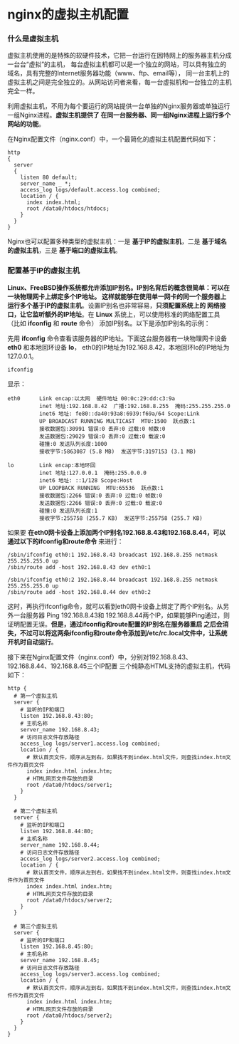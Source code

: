 nginx的虚拟主机配置
===========================================================
### 什么是虚拟主机
虚拟主机使用的是特殊的软硬件技术，它把一台运行在因特网上的服务器主机分成一台台“虚拟”的主机，
每台虚拟主机都可以是一个独立的网站，可以具有独立的域名，具有完整的Internet服务器功能（www、ftp、email等），
同一台主机上的虚拟主机之间是完全独立的。从网站访问者来看，每一台虚拟机和一台独立的主机完全一样。

利用虚拟主机，不用为每个要运行的网站提供一台单独的Nginx服务器或单独运行一组Nginx进程。**虚拟主机提供了
在同一台服务器、同一组Nginx进程上运行多个网站的功能**。

在Nginx配置文件（nginx.conf）中，一个最简化的虚拟主机配置代码如下：
```nginx
http
{
  server
  {
    listen 80 default;
    server_name _ *;
    access_log logs/default.access.log combined;
    location / {
      index index.html;
      root /data0/htdocs/htdocs;
    }
  }
}
```
Nginx也可以配置多种类型的虚拟主机：一是 **基于IP的虚拟主机**，二是 **基于域名的虚拟主机**，三是 **基于端口的虚拟主机**。

### 配置基于IP的虚拟主机
**Linux、FreeBSD操作系统都允许添加IP别名。IP别名背后的概念很简单：可以在一块物理网卡上绑定多个IP地址。
这样就能够在使用单一网卡的同一个服务器上运行多个基于IP的虚拟主机**。设置IP别名也非常容易，**只须配置系统上的
网络接口，让它监听额外的IP地址**。在 **Linux** 系统上，可以使用标准的网络配置工具（比如 **ifconfig** 和 **route** 命令）
添加IP别名。以下是添加IP别名的示例：

先用 **ifconfig** 命令查看该服务器的IP地址。下面这台服务器有一块物理网卡设备 **eth0** 和本地回环设备 **lo**，
eth0的IP地址为192.168.8.42，本地回环lo的IP地址为127.0.0.1。
```shell
ifconfig
```
显示：
```
eth0      Link encap:以太网  硬件地址 00:0c:29:dd:c3:9a  
          inet 地址:192.168.8.42  广播:192.168.8.255  掩码:255.255.255.0
          inet6 地址: fe80::da40:93a8:6939:f69a/64 Scope:Link
          UP BROADCAST RUNNING MULTICAST  MTU:1500  跃点数:1
          接收数据包:30991 错误:0 丢弃:0 过载:0 帧数:0
          发送数据包:29029 错误:0 丢弃:0 过载:0 载波:0
          碰撞:0 发送队列长度:1000
          接收字节:5863087 (5.8 MB)  发送字节:3197153 (3.1 MB)

lo        Link encap:本地环回  
          inet 地址:127.0.0.1  掩码:255.0.0.0
          inet6 地址: ::1/128 Scope:Host
          UP LOOPBACK RUNNING  MTU:65536  跃点数:1
          接收数据包:2266 错误:0 丢弃:0 过载:0 帧数:0
          发送数据包:2266 错误:0 丢弃:0 过载:0 载波:0
          碰撞:0 发送队列长度:1
          接收字节:255758 (255.7 KB)  发送字节:255758 (255.7 KB)
```
如果要 **在eth0网卡设备上添加两个IP别名192.168.8.43和192.168.8.44，可以通过以下的ifconfig和route命令** 来进行：
```shell
/sbin/ifconfig eth0:1 192.168.8.43 broadcast 192.168.8.255 netmask 255.255.255.0 up
/sbin/route add -host 192.168.8.43 dev eth0:1

/sbin/ifconfig eth0:2 192.168.8.44 broadcast 192.168.8.255 netmask 255.255.255.0 up
/sbin/route add -host 192.168.8.44 dev eth0:2
```
这时，再执行ifconfig命令，就可以看到eth0网卡设备上绑定了两个IP别名。从另外一台服务器 Ping 192.168.8.43和
192.168.8.44两个IP，如果能够Ping通过，则证明配置无误。**但是，通过ifconfig和route配置的IP别名在服务器重启
之后会消失，不过可以将这两条ifconfig和route命令添加到/etc/rc.local文件中，让系统开机时自动运行**。

接下来在Nginx配置文件（nginx.conf）中，分别对192.168.8.43、192.168.8.44、192.168.8.45三个IP配置
三个纯静态HTML支持的虚拟主机，代码如下：
```shell
http {
  # 第一个虚拟主机
  server {
    # 监听的IP和端口
    listen 192.168.8.43:80;
    # 主机名称
    server_name 192.168.8.43;
    # 访问日志文件存放路径
    access_log logs/server1.access.log combined;
    location / {
      # 默认首页文件，顺序从左到右，如果找不到index.html文件，则查找index.htm文件作为首页文件
      index index.html index.htm;
      # HTML网页文件存放的目录
      root /data0/htdocs/server1;
    }
  }

  # 第二个虚拟主机
  server {
    # 监听的IP和端口
    listen 192.168.8.44:80;
    # 主机名称
    server_name 192.168.8.44;
    # 访问日志文件存放路径
    access_log logs/server2.access.log combined;
    location / {
      # 默认首页文件，顺序从左到右，如果找不到index.html文件，则查找index.htm文件作为首页文件
      index index.html index.htm;
      # HTML网页文件存放的目录
      root /data0/htdocs/server2;
    }
  }

  # 第三个虚拟主机
  server {
    # 监听的IP和端口
    listen 192.168.8.45:80;
    # 主机名称
    server_name 192.168.8.45;
    # 访问日志文件存放路径
    access_log logs/server3.access.log combined;
    location / {
      # 默认首页文件，顺序从左到右，如果找不到index.html文件，则查找index.htm文件作为首页文件
      index index.html index.htm;
      # HTML网页文件存放的目录
      root /data0/htdocs/server2;
    }
  }
}
```
